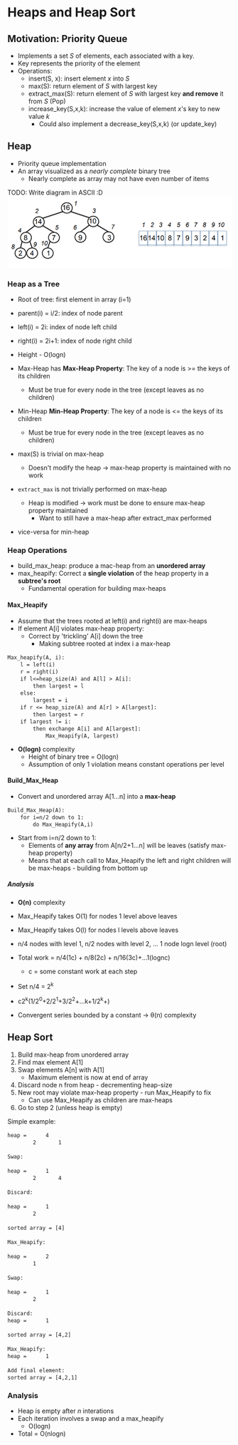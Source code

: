 # Heaps and Heap Sort

## Motivation: Priority Queue
* Implements a set *S* of elements, each associated with a key.
* Key represents the priority of the element
* Operations:
    * insert(S, x): insert element *x* into *S*
    * max(S): return element of *S* with largest key
    * extract_max(S): return element of *S* with largest key **and remove** it from *S* (Pop)
    * increase_key(S,x,k): increase the value of element *x*'s key to new value *k*
        * Could also implement a decrease_key(S,x,k) (or update_key)

## Heap
* Priority queue implementation
* An array visualized as a *nearly complete* binary tree
    * Nearly complete as array may not have even number of items

TODO: Write diagram in ASCII :D
![](../../images/2018-01-09-11-28-41.png)

### Heap as a Tree
* Root of tree: first element in array (i=1)
* parent(i) = i/2: index of node parent
* left(i) = 2i: index of node left child
* right(i) = 2i+1: index of node right child
* Height - O(logn)

* Max-Heap has **Max-Heap Property**: The key of a node is >= the keys of its children
    * Must be true for every node in the tree (except leaves as no children)
* Min-Heap **Min-Heap Property**: The key of a node is <= the keys of its children
    * Must be true for every node in the tree (except leaves as no children)

* max(S) is trivial on max-heap
    * Doesn't modify the heap -> max-heap property is maintained with no work
* `extract_max` is not trivially performed on max-heap
    * Heap is modified -> work must be done to ensure max-heap property maintained
        * Want to still have a max-heap after extract_max performed
* vice-versa for min-heap

### Heap Operations
* build_max_heap: produce a mac-heap from an **unordered array**
* max_heapify: Correct a **single violation** of the heap property in a **subtree's root**
    * Fundamental operation for building max-heaps

#### Max_Heapify
* Assume that the trees rooted at left(i) and right(i) are max-heaps
* If element A[i] violates max-heap property:
    * Correct by 'trickling' A[i] down the tree
        * Making subtree rooted at index i a max-heap
```
Max_heapify(A, i):
    l = left(i)
    r = right(i)
    if l<=heap_size(A) and A[l] > A[i]:
        then largest = l
    else:
        largest = i
    if r <= heap_size(A) and A[r] > A[largest]:
        then largest = r
    if largest != i:
        then exchange A[i] and A[largest]:
            Max_Heapify(A, largest)
```

* **O(logn)** complexity
    * Height of binary tree = O(logn)
    * Assumption of only 1 violation means constant operations per level

#### Build_Max_Heap
* Convert and unordered array A[1...n] into a **max-heap**
```
Build_Max_Heap(A):
    for i=n/2 down to 1:
        do Max_Heapify(A,i)
```
* Start from i=n/2 down to 1:
    * Elements of **any array** from A[n/2+1...n] will be leaves (satisfy max-heap property)
    * Means that at each call to Max_Heapify the left and right children will be max-heaps - building from bottom up

##### Analysis
* **O(n)** complexity

* Max_Heapify takes O(1) for nodes 1 level above leaves
* Max_Heapify takes O(l) for nodes l levels above leaves

* n/4 nodes with level 1, n/2 nodes with level 2, ... 1 node logn level (root)

* Total work = n/4(1c) + n/8(2c) + n/16(3c)+...1(lognc)
    * c = some constant work at each step
* Set n/4 = 2<sup>k</sup>
* c2<sup>k</sup>(1/2<sup>0</sup>+2/2<sup>1</sup>+3/2<sup>2</sup>+...k+1/2<sup>k</sup>+)
* Convergent series bounded by a constant -> &theta;(n) complexity

## Heap Sort
1. Build max-heap from unordered array
2. Find max element A[1]
3. Swap elements A[n] with A[1]
    * Maximum element is now at end of array
4. Discard node n from heap - decrementing heap-size
5. New root may violate max-heap property - run Max_Heapify to fix
    * Can use Max_Heapify as children are max-heaps
6. Go to step 2 (unless heap is empty)

Simple example:
```
heap =      4
        2       1

Swap:

heap =      1
        2       4

Discard:

heap =      1
        2

sorted array = [4]

Max_Heapify:

heap =      2
        1

Swap:

heap =      1
        2

Discard:
heap =      1

sorted array = [4,2]

Max_Heapify:
heap =      1

Add final element:
sorted array = [4,2,1]
```

### Analysis
* Heap is empty after *n* interations
* Each iteration involves a swap and a max_heapify
    * O(logn)
* Total = O(nlogn)